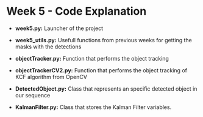 # Week 5 - Code Explanation

  - **week5.py:** Launcher of the project

  - **week5_utils.py:** Usefull functions from previous weeks for getting the masks with the detections

  - **objectTracker.py:** Function that performs the object tracking
  
  - **objectTrackerCV2.py:** Function that performs the object tracking of KCF algorithm from OpenCV

  - **DetectedObject.py:** Class that represents an specific detected object in our sequence

  - **KalmanFilter.py:** Class that stores the Kalman Filter variables.

